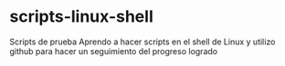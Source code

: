 # scripts-linux-shell

Scripts de prueba
Aprendo a hacer scripts en el shell de Linux y utilizo github para hacer un seguimiento del progreso logrado

